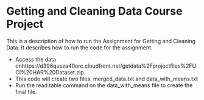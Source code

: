 Getting and Cleaning Data Course Project
========================================
This is a description of how to run the Assignment for Getting and Cleaning Data. It describes how to run the code for the assignment.
* Access the data onhttps://d396qusza40orc.cloudfront.net/getdata%2Fprojectfiles%2FUCI%20HAR%20Dataset.zip.
* This code will create two files: merged_data.txt and data_with_means.txt
* Run the read.table command on the data_with_means file to create the final file.

